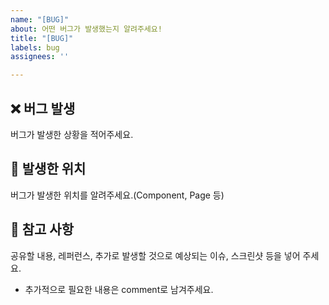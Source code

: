```yaml
---
name: "[BUG]"
about: 어떤 버그가 발생했는지 알려주세요!
title: "[BUG]"
labels: bug
assignees: ''

---
```


## ❌ 버그 발생
버그가 발생한 상황을 적어주세요.

## 🐞 발생한 위치
버그가 발생한 위치를 알려주세요.(Component, Page 등)

## 📖 참고 사항
공유할 내용, 레퍼런스, 추가로 발생할 것으로 예상되는 이슈, 스크린샷 등을 넣어 주세요.
- 추가적으로 필요한 내용은 comment로 남겨주세요.
